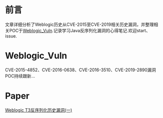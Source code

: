 # 前言
  文章详细分析了Weblogic历史从CVE-2015至CVE-2019相关历史漏洞，并整理相关POC于[Weblogic_Vuln](https://github.com/zhzhdoai/Weblogic_Vuln.git).记录学习Java反序列化漏洞的心得笔记.欢迎start、issue.
# Weblogic_Vuln
CVE-2015-4852、CVE-2016-0638、CVE-2016-3510、CVE-2019-2890漏洞POC持续跟新...


# Paper
[Weblogic T3反序列化历史漏洞(一)](https://zhzhdoai.github.io/2020/08/10/Weblogic-T3%E5%8F%8D%E5%BA%8F%E5%88%97%E5%8C%96%E5%8E%86%E5%8F%B2%E6%BC%8F%E6%B4%9E-%E4%B8%80/)
